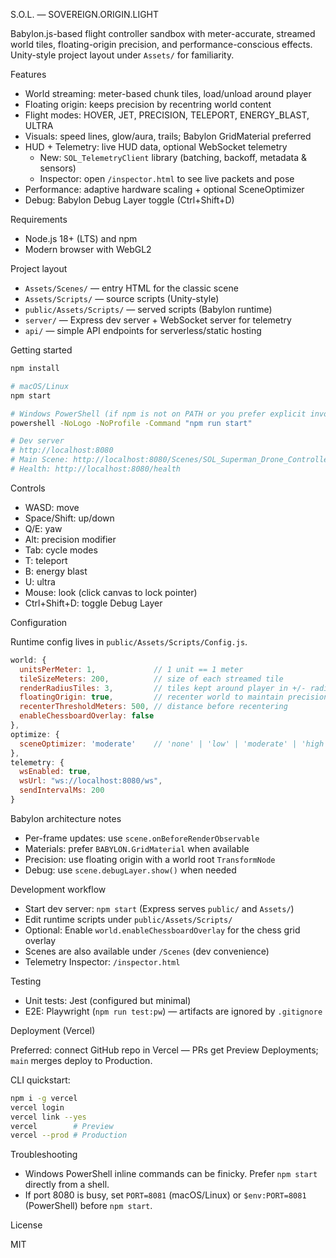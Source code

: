 S.O.L. — SOVEREIGN.ORIGIN.LIGHT

Babylon.js-based flight controller sandbox with meter-accurate, streamed world tiles, floating-origin precision, and performance-conscious effects. Unity-style project layout under `Assets/` for familiarity.

Features

- World streaming: meter-based chunk tiles, load/unload around player
- Floating origin: keeps precision by recentring world content
- Flight modes: HOVER, JET, PRECISION, TELEPORT, ENERGY_BLAST, ULTRA
- Visuals: speed lines, glow/aura, trails; Babylon GridMaterial preferred
- HUD + Telemetry: live HUD data, optional WebSocket telemetry
  - New: `SOL_TelemetryClient` library (batching, backoff, metadata & sensors)
  - Inspector: open `/inspector.html` to see live packets and pose
- Performance: adaptive hardware scaling + optional SceneOptimizer
- Debug: Babylon Debug Layer toggle (Ctrl+Shift+D)

Requirements

- Node.js 18+ (LTS) and npm
- Modern browser with WebGL2

Project layout

- `Assets/Scenes/` — entry HTML for the classic scene
- `Assets/Scripts/` — source scripts (Unity-style)
- `public/Assets/Scripts/` — served scripts (Babylon runtime)
- `server/` — Express dev server + WebSocket server for telemetry
- `api/` — simple API endpoints for serverless/static hosting

Getting started

```bash
npm install

# macOS/Linux
npm start

# Windows PowerShell (if npm is not on PATH or you prefer explicit invocation)
powershell -NoLogo -NoProfile -Command "npm run start"

# Dev server
# http://localhost:8080
# Main Scene: http://localhost:8080/Scenes/SOL_Superman_Drone_Controller.html
# Health: http://localhost:8080/health
```

Controls

- WASD: move
- Space/Shift: up/down
- Q/E: yaw
- Alt: precision modifier
- Tab: cycle modes
- T: teleport
- B: energy blast
- U: ultra
- Mouse: look (click canvas to lock pointer)
- Ctrl+Shift+D: toggle Debug Layer

Configuration

Runtime config lives in `public/Assets/Scripts/Config.js`.

```js
world: {
  unitsPerMeter: 1,             // 1 unit == 1 meter
  tileSizeMeters: 200,          // size of each streamed tile
  renderRadiusTiles: 3,         // tiles kept around player in +/- radius
  floatingOrigin: true,         // recenter world to maintain precision
  recenterThresholdMeters: 500, // distance before recentering
  enableChessboardOverlay: false
},
optimize: {
  sceneOptimizer: 'moderate'    // 'none' | 'low' | 'moderate' | 'high'
},
telemetry: {
  wsEnabled: true,
  wsUrl: "ws://localhost:8080/ws",
  sendIntervalMs: 200
}
```

Babylon architecture notes

- Per-frame updates: use `scene.onBeforeRenderObservable`
- Materials: prefer `BABYLON.GridMaterial` when available
- Precision: use floating origin with a world root `TransformNode`
- Debug: use `scene.debugLayer.show()` when needed

Development workflow

- Start dev server: `npm start` (Express serves `public/` and `Assets/`)
- Edit runtime scripts under `public/Assets/Scripts/`
- Optional: Enable `world.enableChessboardOverlay` for the chess grid overlay
 - Scenes are also available under `/Scenes` (dev convenience)
 - Telemetry Inspector: `/inspector.html`

Testing

- Unit tests: Jest (configured but minimal)
- E2E: Playwright (`npm run test:pw`) — artifacts are ignored by `.gitignore`

Deployment (Vercel)

Preferred: connect GitHub repo in Vercel — PRs get Preview Deployments; `main` merges deploy to Production.

CLI quickstart:

```bash
npm i -g vercel
vercel login
vercel link --yes
vercel        # Preview
vercel --prod # Production
```

Troubleshooting

- Windows PowerShell inline commands can be finicky. Prefer `npm start` directly from a shell.
- If port 8080 is busy, set `PORT=8081` (macOS/Linux) or `$env:PORT=8081` (PowerShell) before `npm start`.

License

MIT
